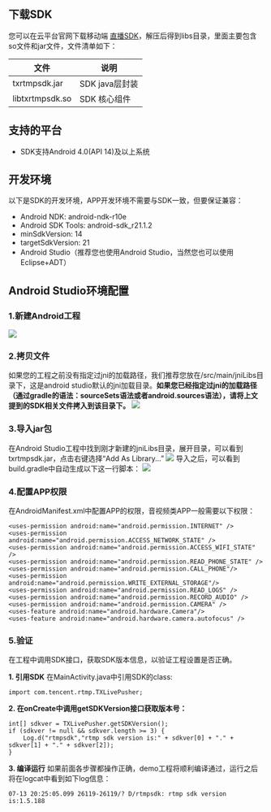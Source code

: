 ## 下载SDK
您可以在云平台官网下载移动端 [直播SDK](http://tce.fsphere.cn/doc/api/258/6172)，解压后得到libs目录，里面主要包含so文件和jar文件，文件清单如下：

| 文件 | 说明 |
|---------|---------|
| txrtmpsdk.jar | SDK java层封装 |
| libtxrtmpsdk.so| SDK 核心组件|

## 支持的平台
- SDK支持Android 4.0(API 14)及以上系统

## 开发环境
以下是SDK的开发环境，APP开发环境不需要与SDK一致，但要保证兼容：
- Android NDK: android-ndk-r10e
- Android SDK Tools: android-sdk_r21.1.2
 - minSdkVersion: 14
 - targetSdkVersion: 21
- Android Studio（推荐您也使用Android Studio，当然您也可以使用Eclipse+ADT）

## Android Studio环境配置

### 1.新建Android工程
![](https://mccdn.qcloud.com/static/img/ac2efe1a787a8c23a9250214a84fce44/image.jpg)

### 2.拷贝文件
如果您的工程之前没有指定过jni的加载路径，我们推荐您放在/src/main/jniLibs目录下，这是android studio默认的jni加载目录。**如果您已经指定过jni的加载路径（通过gradle的语法：sourceSets语法或者android.sources语法），请将上文提到的SDK相关文件拷入到该目录下。**
![](https://mccdn.qcloud.com/static/img/a776560bd0c3c156c7271dedd58cb9ac/image.png)

### 3.导入jar包
在Android Studio工程中找到刚才新建的jniLibs目录，展开目录，可以看到txrtmpsdk.jar，点击右键选择“Add As Library...”
![](https://mccdn.qcloud.com/static/img/86d98492636122ed9cae898b7bff1920/image.png)
导入之后，可以看到build.gradle中自动生成以下这一行脚本：
![](https://mccdn.qcloud.com/static/img/c83f9882d434f7fd51d4ca942f159138/image.png)
		
### 4.配置APP权限
在AndroidManifest.xml中配置APP的权限，音视频类APP一般需要以下权限：

```
<uses-permission android:name="android.permission.INTERNET" />
<uses-permission android:name="android.permission.ACCESS_NETWORK_STATE" />
<uses-permission android:name="android.permission.ACCESS_WIFI_STATE" />
<uses-permission android:name="android.permission.READ_PHONE_STATE" />
<uses-permission android:name="android.permission.CALL_PHONE"/>
<uses-permission android:name="android.permission.WRITE_EXTERNAL_STORAGE"/>
<uses-permission android:name="android.permission.READ_LOGS" />
<uses-permission android:name="android.permission.RECORD_AUDIO" />
<uses-permission android:name="android.permission.CAMERA" />
<uses-feature android:name="android.hardware.Camera"/>
<uses-feature android:name="android.hardware.camera.autofocus" />
```

### 5.验证
在工程中调用SDK接口，获取SDK版本信息，以验证工程设置是否正确。

**1. 引用SDK**
在MainActivity.java中引用SDK的class:

```
import com.tencent.rtmp.TXLivePusher;
```

**2. 在onCreate中调用getSDKVersion接口获取版本号：**

```
int[] sdkver = TXLivePusher.getSDKVersion();
if (sdkver != null && sdkver.length >= 3) {
    Log.d("rtmpsdk","rtmp sdk version is:" + sdkver[0] + "." + sdkver[1] + "." + sdkver[2]);
}
```

**3. 编译运行**
如果前面各步骤都操作正确，demo工程将顺利编译通过，运行之后将在logcat中看到如下log信息：

```
07-13 20:25:05.099 26119-26119/? D/rtmpsdk: rtmp sdk version is:1.5.188
```

